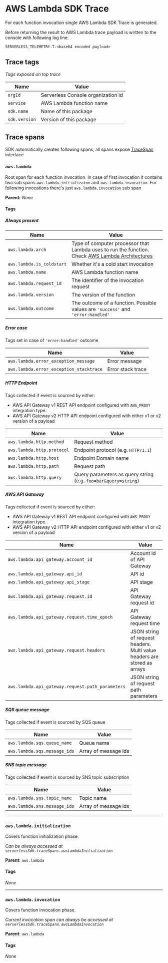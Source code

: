 # AWS Lambda SDK Trace

For each function invocation single AWS Lambda SDK Trace is generated.

Before returning the result to AWS Lambda trace payload is written to the console with following log line:

```
SERVERLESS_TELEMETRY.T.<base64 encoded payload>
```

## Trace tags

_Tags exposed on top trace_

| Name          | Value                              |
| ------------- | ---------------------------------- |
| `orgId`       | Serverless Console organization id |
| `service`     | AWS Lambda function name           |
| `sdk.name`    | Name of this package               |
| `sdk.version` | Version of this package            |

## Trace spans

SDK automatically creates following spans, all spans expose [TraceSpan](trace-span.md) interface

### `aws.lambda`

Root span for each function invocation. In case of first invocation it contains two sub spans `aws.lambda.initializaton` and `aws.lambda.invocation`. For following invocations there's just `aws.lambda.invocation` sub span

**Parent:** _None_

#### Tags

##### Always present

| Name                      | Value                                                                                                                                                                |
| ------------------------- | -------------------------------------------------------------------------------------------------------------------------------------------------------------------- |
| `aws.lambda.arch`         | Type of computer processor that Lambda uses to run the function. Check [AWS Lambda Architectures](https://docs.aws.amazon.com/lambda/latest/dg/foundation-arch.html) |
| `aws.lambda.is_coldstart` | Whether it's a cold start invocation                                                                                                                                 |
| `aws.lambda.name`         | AWS Lambda function name                                                                                                                                             |
| `aws.lambda.request_id`   | The identifier of the invocation request                                                                                                                             |
| `aws.lambda.version`      | The version of the function                                                                                                                                          |
| `aws.lambda.outcome`      | The outcome of a function. Possible values are `'success'` and `'error:handled'`                                                                                     |

##### Error case

Tags set in case of `'error:handled'` outcome

| Name                                    | Value             |
| --------------------------------------- | ----------------- |
| `aws.lambda.error_exception_message`    | Error message     |
| `aws.lambda.error_exception_stacktrace` | Error stack trace |

##### HTTP Endpoint

Tags collected if event is sourced by either:

- AWS API Gateway v1 REST API endpoint configured with `AWS_PROXY` integration type.
- AWS API Gateway v2 HTTP API endpoint configured with either v1 or v2 version of a payload

| Name                       | Value                                                          |
| -------------------------- | -------------------------------------------------------------- |
| `aws.lambda.http.method`   | Request method                                                 |
| `aws.lambda.http.protocol` | Endpoint protocol (e.g. `HTTP/1.1`)                            |
| `aws.lambda.http.host`     | Endpoint Domain name                                           |
| `aws.lambda.http.path`     | Request path                                                   |
| `aws.lambda.http.query`    | Query parameters as query string (e.g. `foo=bar&query=string`) |

##### AWS API Gateway

Tags collected if event is sourced by either:

- AWS API Gateway v1 REST API endpoint configured with `AWS_PROXY` integration type.
- AWS API Gateway v2 HTTP API endpoint configured with either v1 or v2 version of a payload

| Name                                             | Value                                                                    |
| ------------------------------------------------ | ------------------------------------------------------------------------ |
| `aws.lambda.api_gateway.account_id`              | Account id of API Gateway                                                |
| `aws.lambda.api_gateway.api_id`                  | API id                                                                   |
| `aws.lambda.api_gateway.api_stage`               | API stage                                                                |
| `aws.lambda.api_gateway.request.id`              | API Gateway request id                                                   |
| `aws.lambda.api_gateway.request.time_epoch`      | API Gateway request time                                                 |
| `aws.lambda.api_gateway.request.headers`         | JSON string of request headers. Multi value headers are stored as arrays |
| `aws.lambda.api_gateway.request.path_parameters` | JSON string of request path parameters                                   |

##### SQS queue message

Tags collected if event is sourced by SQS queue

| Name                         | Value                |
| ---------------------------- | -------------------- |
| `aws.lambda.sqs.queue_name`  | Queue name           |
| `aws.lambda.sqs.message_ids` | Array of message ids |

##### SNS topic message

Tags collected if event is sourced by SNS topic subscription

| Name                         | Value                |
| ---------------------------- | -------------------- |
| `aws.lambda.sns.topic_name`  | Topic name           |
| `aws.lambda.sns.message_ids` | Array of message ids |

---

### `aws.lambda.initialization`

Covers function initialization phase.

_Can be always accessed at `serverlessSdk.traceSpans.awsLambdaInitialization`_

**Parent**: `aws.lambda`

#### Tags

_None_

---

### `aws.lambda.invocation`

Covers function invocation phase.

_Current invocation span can always be accessed at `serverlessSdk.traceSpans.awsLambdaInvocation`_

**Parent**: `aws.lambda`

#### Tags

_None_
